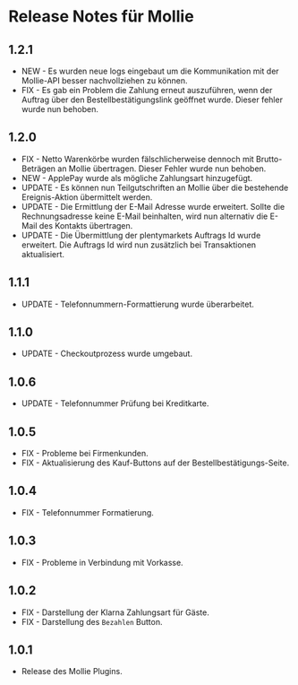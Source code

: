 # Release Notes für Mollie

## 1.2.1

- NEW - Es wurden neue logs eingebaut um die Kommunikation mit der Mollie-API besser nachvollziehen zu können.
- FIX - Es gab ein Problem die Zahlung erneut auszuführen, wenn der Auftrag über den Bestellbestätigungslink geöffnet wurde. Dieser fehler wurde nun behoben.

## 1.2.0

- FIX - Netto Warenkörbe wurden fälschlicherweise dennoch mit Brutto-Beträgen an Mollie übertragen. Dieser Fehler wurde nun behoben.
- NEW - ApplePay wurde als mögliche Zahlungsart hinzugefügt.
- UPDATE - Es können nun Teilgutschriften an Mollie über die bestehende Ereignis-Aktion übermittelt werden.
- UPDATE - Die Ermittlung der E-Mail Adresse wurde erweitert. Sollte die Rechnungsadresse keine E-Mail beinhalten, wird nun alternativ die E-Mail
des Kontakts übertragen.
- UPDATE - Die Übermittlung der plentymarkets Auftrags Id wurde erweitert. Die Auftrags Id wird nun zusätzlich bei Transaktionen aktualisiert.

## 1.1.1

- UPDATE - Telefonnummern-Formattierung wurde überarbeitet.

## 1.1.0

- UPDATE - Checkoutprozess wurde umgebaut.

## 1.0.6

- UPDATE - Telefonnummer Prüfung bei Kreditkarte.

## 1.0.5

- FIX - Probleme bei Firmenkunden.
- FIX - Aktualisierung des Kauf-Buttons auf der Bestellbestätigungs-Seite.

## 1.0.4

- FIX - Telefonnummer Formatierung.

## 1.0.3

- FIX - Probleme in Verbindung mit Vorkasse.

## 1.0.2

- FIX - Darstellung der Klarna Zahlungsart für Gäste.
- FIX - Darstellung des `Bezahlen` Button.

## 1.0.1

- Release des Mollie Plugins.